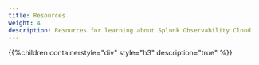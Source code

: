 ```yaml
---
title: Resources
weight: 4
description: Resources for learning about Splunk Observability Cloud
---
```


{{%children containerstyle="div" style="h3" description="true" %}}
